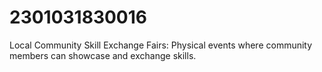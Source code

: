 # 2301031830016
Local Community Skill Exchange Fairs: Physical events where community members can showcase and exchange skills.
